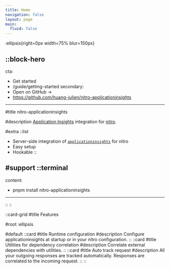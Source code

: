 ```yaml
---
title: Home
navigation: false
layout: page
main:
  fluid: false
---
```


:ellipsis{right=0px width=75% blur=150px}

::block-hero
---
cta:
  - Get started
  - /guide/getting-started
secondary:
  - Open on GitHub →
  - https://github.com/huang-julien/nitro-applicationinsights
---

#title
nitro-applicationinsights

#description
[Application Insights](https://learn.microsoft.com/fr-fr/azure/azure-monitor/app/app-insights-overview?tabs=net) integration for [nitro](https://nitro.unjs.io/).


#extra
  ::list
  - Server-side integration of [`applicationinsights`](https://www.npmjs.com/package/applicationinsights) for nitro
  - Easy setup
  - Hookable
  ::

#support
  ::terminal
  ---
  content:
  - pnpm install nitro-applicationinsights
  ---
  ::
::

::card-grid
#title
Features

#root
:ellipsis

#default
  ::card
  #title
  Runtime configuration
  #description
  Configure applicationinsights at startup or in your nitro configuration.
  ::
  ::card
  #title
  Utilities for dependency correlation
  #description
  Correlate external dependencies with utilities.
  ::
  ::card
  #title
  Auto track request
  #description
  All your outgoing responses are tracked automatically. Responses are correlated to the incoming request.
  ::
::

